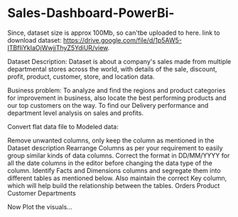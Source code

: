 # Sales-Dashboard-PowerBi-
Since, dataset size is approx 100Mb, so can'tbe uploaded to here. link to download dataset: https://drive.google.com/file/d/1p5AW5-ITBfIiYkIaOjWwjjThyZ5YdiUR/view.

Dataset Description: 
Dataset is about a company's sales made from multiple departmental stores across the world, with details of the sale, discount, profit, product, customer, store, and location data.

Business problem: 
To analyze and find the regions and product categories for improvement in business, also locate the best performing products and our top customers on the way. To find our Delivery performance and department level analysis on sales and profits.

Convert flat data file to Modeled data:

Remove unwanted columns, only keep the column as mentioned in the Dataset description
Rearrange Columns as per your requirement to easily group similar kinds of data columns.
Correct the format in DD/MM/YYYY for all the date columns in the editor before changing the data type of the column.
Identify Facts and Dimensions columns and segregate them into different tables as mentioned below. Also maintain the correct Key column, which will help build the relationship between the tables.
Orders
Product
Customer
Departments


Now Plot the visuals...
